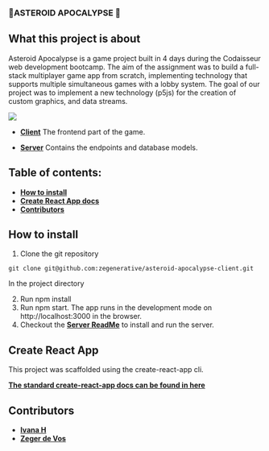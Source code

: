  ### 💫ASTEROID APOCALYPSE 💫

## What this project is about
Asteroid Apocalypse is a game project built in 4 days during the Codaisseur web development bootcamp. The aim of the assignment was to build a full-stack multiplayer game app from scratch, implementing technology that supports multiple simultaneous games with a lobby system. The goal of our project was to implement a new technology (p5js) for the creation of custom graphics, and data streams.

![](howtogif.gif)

- **[Client](https://github.com/zegenerative/asteroid-apocalypse-client)**
  The frontend part of the game.

- **[Server](https://github.com/zegenerative/asteroid-apocalypse-server)**
  Contains the endpoints and database models.

## Table of contents:

- **[How to install](#how-to-install)**
- **[Create React App docs](#create-react-app)**
- **[Contributors](#contributors)**

## How to install

1. Clone the git repository

`git clone git@github.com:zegenerative/asteroid-apocalypse-client.git`

In the project directory

2. Run npm install
3. Run npm start. The app runs in the development mode on http://localhost:3000 in the browser.
4. Checkout the **[Server ReadMe](https://github.com/zegenerative/asteroid-apocalypse-server)** to install and run the server.

## Create React App

This project was scaffolded using the create-react-app cli.

**[The standard create-react-app docs can be found in here](./create-react-app-docs.md)**

## Contributors

- **[Ivana H](https://github.com/future-ruins)**
- **[Zeger de Vos](https://github.com/zegenerative)**
